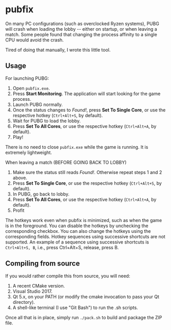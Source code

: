 # pubfix

On many PC configurations (such as overclocked Ryzen systems), PUBG will crash when loading the lobby -- either on startup, or when leaving a match. Some people found that changing the process affinity to a single CPU would avoid the crash.

Tired of doing that manually, I wrote this little tool.

## Usage

For launching PUBG:

1. Open ``pubfix.exe``.
2. Press **Start Monitoring**. The application will start looking for the game process.
3. Launch PUBG normally.
4. Once the status changes to *Found!*, press **Set To Single Core**, or use the respective hotkey (``Ctrl+Alt+S``, by default).
5. Wait for PUBG to load the lobby.
6. Press **Set To All Cores**, or use the respective hotkey (``Ctrl+Alt+A``, by default).
7. Play!

There is no need to close ``pubfix.exe`` while the game is running. It is extremely lightweight.

When leaving a match (BEFORE GOING BACK TO LOBBY)

1. Make sure the status still reads *Found!*. Otherwise repeat steps 1 and 2 above.
3. Press **Set To Single Core**, or use the respective hotkey (``Ctrl+Alt+S``, by default).
4. In PUBG, go back to lobby.
5. Press **Set To All Cores**, or use the respective hotkey (``Ctrl+Alt+A``, by default).
6. Profit

The hotkeys work even when pubfix is minimized, such as when the game is in the foreground. You can disable the hotkeys by unchecking the corresponding checkbox. You can also change the hotkeys using the corresponding fields. Hotkey sequences using successive shortcuts are not supported. An example of a sequence using successive shortcuts is ``Ctrl+Alt+S, B``, i.e., press Ctrl+Alt+S, release, press B.

## Compiling from source

If you would rather compile this from source, you will need:
1. A recent CMake version.
2. Visual Studio 2017.
3. Qt 5.x, on your PATH (or modify the cmake invocation to pass your Qt directory).
4. A shell-like terminal (I use "Git Bash") to run the .sh scripts.

Once all that is in place, simply run ``./pack.sh`` to build and package the ZIP file.

